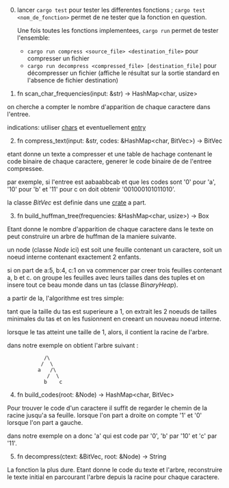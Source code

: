 0) lancer `cargo test` pour tester les differentes fonctions ;
   `cargo test <nom_de_fonction>` permet de ne tester que la fonction en question.

   Une fois toutes les fonctions implementees, `cargo run` permet de tester l'ensemble:
   * `cargo run compress <source_file> <destination_file>` pour compresser un fichier
   * `cargo run decompress <compressed_file> [destination_file]` pour décompresser un fichier (affiche le résultat sur la sortie standard en l'absence de fichier destination)

1) fn scan_char_frequencies(input: &str) -> HashMap<char, usize>

on cherche a compter le nombre d'apparition de chaque caractere dans l'entree.

indications: utiliser [chars](https://doc.rust-lang.org/stable/std/primitive.str.html#method.chars)
et eventuellement [entry](https://doc.rust-lang.org/stable/std/collections/hash_map/struct.HashMap.html#method.entry)

2) fn compress_text(input: &str, codes: &HashMap<char, BitVec>) -> BitVec

etant donne un texte a compresser et une table de hachage contenant le code binaire de chaque caractere,
generer le code binaire de de l'entree compressee.

par exemple, si l'entree est aabaabbcab et que les codes sont '0' pour 'a', '10' pour 'b' et '11' pour c
on doit obtenir '001000101011010'.

la classe *BitVec* est definie dans une [crate](https://docs.rs/bitvec) a part.


3) fn build_huffman_tree(frequencies: &HashMap<char, usize>) -> Box<Node>

Etant donne le nombre d'apparition de chaque caractere dans le texte on peut construire
un arbre de huffman de la maniere suivante.

un node (classe *Node* ici) est soit une feuille contenant un caractere, soit un noeud interne
contenant exactement 2 enfants.

si on part de a:5, b:4, c:1 on va commencer par creer trois feuilles contenant a, b et c.
on groupe les feuilles avec leurs tailles dans des tuples et on insere tout ce beau monde
dans un tas (classe *BinaryHeap*).

a partir de la, l'algorithme est tres simple:

tant que la taille du tas est superieure a 1, on extrait les 2 noeuds de tailles minimales du tas
et on les fusionnent en creeant un nouveau noeud interne.

lorsque le tas atteint une taille de 1, alors, il contient la racine de l'arbre.

dans notre exemple on obtient l'arbre suivant :

```
            /\
           /  \
          a   /\
             /  \
            b    c
```


4) fn build_codes(root: &Node) -> HashMap<char, BitVec>

Pour trouver le code d'un caractere il suffit de regarder le chemin de la racine jusqu'a
sa feuille. lorsque l'on part a droite on compte '1' et '0' lorsque l'on part a gauche.

dans notre exemple on a donc 'a' qui est code par '0', 'b' par '10' et 'c' par '11'.


5) fn decompress(ctext: &BitVec, root: &Node) -> String

La fonction la plus dure. Etant donne le code du texte et l'arbre, reconstruire le texte
initial en parcourant l'arbre depuis la racine pour chaque caractere.
